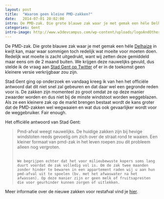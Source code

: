 ```yaml
---
layout: post
title:  "Waarom geen kleine PMD-zakken?"
date:   2014-07-01 20:02:00
intro: De PMD-zak. Die grote blauwe zak waar je met gemak een héle Delhaize in kwijt kan, maar waar sommigen toch redelijk wat moeite voor moeten doen. Redelijk wat moeite is zacht uitgedrukt, want wij zetten deze gemiddeld maar eens om de 2 maand buiten. We krijgen deze nauwelijks gevuld, dus stelde ik de vraag aan Stad Gent op Twitter of er in de toekomst geen kleinere versie verkrijgbaar zou zijn.
categories: Gent
intro-image: http://www.w3devcampus.com/wp-content/uploads/logoAndOther/logo_JavaScript.png
---
```


<div class="blog--post__intro">
	De PMD-zak. Die grote blauwe zak waar je met gemak een héle <a href="http://www.delhaize.be/" class="text-link">Delhaize</a> in kwijt kan, maar waar sommigen toch redelijk wat moeite voor moeten doen. Redelijk wat moeite is zacht uitgedrukt, want wij zetten deze gemiddeld maar eens om de 2 maand buiten. We krijgen deze nauwelijks gevuld, dus stelde ik de vraag aan <a href="https://twitter.com/stadgent" class="text-link">Stad Gent op Twitter</a> of er in de toekomst geen kleinere versie verkrijgbaar zou zijn.
</div>

Stad Gent ging op onderzoek en vandaag kreeg ik van hen het officiële antwoord dat dit niet snel zal gebeuren en dat daar wel een gegronde reden voor is. De zakken zijn momenteel zo groot omdat ze op deze manier zwaarder worden en dus niet bij de minste windstoot worden weggeblazen. Als ze een kleinere zak op de markt brengen bestaat wordt de kans groter dat de PMD-zakken wel wegwaaien en wat dus ook gevaarlijker wordt voor de weggebruiker. Fair enough.

Het officiële antwoord van Stad Gent:
<blockquote>
	Pmd-afval weegt nauwelijks. De huidige zakken zijn bij hevige windstoten reeds gevoelig om zich over de straat rond te waaien. Een kleiner formaat van pmd-zak in het leven roepen zou dit probleem alleen nog vergroten.<br /><br />

	We begrijpen echter dat het voor milieubewuste kopers soms lang duurt voordat de zak volledig vol is. Om de zak twee maanden zonder hinder te bewaren in een appartement raden wij u aan hun pmd-afval uit te spoelen (bv. met het afwaswater na het afwassen). Op deze manier zijn er geen melk of fruitsapresten die voor geurhinder kunnen zorgen of uitlekken.
</blockquote>

Meer informatie over de nieuwe zakken voor restafval vind je <a href="http://www.ivago.be/thuisafval/nieuwe-ivago-zakken-te-koop.htm" class="text-link">hier</a>.
